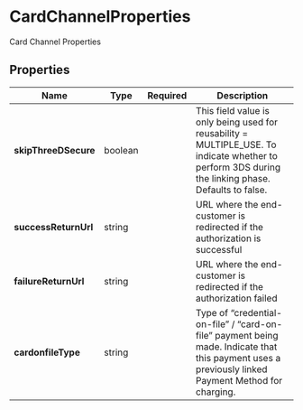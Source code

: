 # CardChannelProperties

Card Channel Properties

## Properties

| Name | Type | Required | Description |
| ------------ | ------------- | ------------- | ------------- |
| **skipThreeDSecure** | boolean |  | This field value is only being used for reusability &#x3D; MULTIPLE_USE. To indicate whether to perform 3DS during the linking phase. Defaults to false. |
**successReturnUrl** | string |  | URL where the end-customer is redirected if the authorization is successful |
**failureReturnUrl** | string |  | URL where the end-customer is redirected if the authorization failed |
**cardonfileType** | string |  | Type of “credential-on-file” / “card-on-file” payment being made. Indicate that this payment uses a previously linked Payment Method for charging. |


